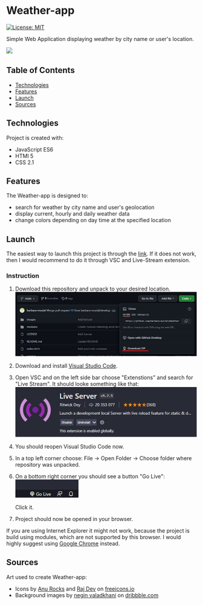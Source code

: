 # Weather-app

[![License: MIT](https://img.shields.io/badge/License-MIT-yellow.svg)](https://opensource.org/licenses/MIT)

Simple Web Application displaying weather by city name or user's location.

![](preview.gif)

## Table of Contents

- [Technologies](#technologies)
- [Features](#features)
- [Launch](#launch)
- [Sources](#sources)

## Technologies

Project is created with:

- JavaScript ES6
- HTMl 5
- CSS 2.1

## Features

The Weather-app is designed to:

- search for weather by city name and user's geolocation
- display current, hourly and daily weather data
- change colors depending on day time at the specified location

## Launch

The easiest way to launch this project is through the [link](https://barbara-musial.github.io/Weather-app/ "Weather-app").
If it does not work, then I would recommend to do it through VSC and Live-Stream extension.

### Instruction

1. Download this repository and unpack to your desired location.
   ![alt text](./images/readme/Zrzut%20ekranu%202022-04-06%20154832.jpg "Instruction: How to download repository")
2. Download and install [Visual Studio Code](https://code.visualstudio.com/Download "VSC download link").
3. Open VSC and on the left side bar choose "Extenstions" and search for "Live Stream". It should looke something like that:
   ![alt text](./images/readme/Zrzut%20ekranu%202022-04-06%20160913.jpg)
4. You should reopen Visual Studio Code now.
5. In a top left corner choose: File -> Open Folder -> Choose folder where repository was unpacked.
6. On a bottom right corner you should see a button "Go Live":
   ![alt text](./images/readme/Zrzut%20ekranu%202022-04-06%20163156.jpg)

   Click it.

7. Project should now be opened in your browser.

If you are using Internet Explorer it might not work, because the project is build using modules, which are not supported by this browser. I would highly suggest using [Google Chrome](https://www.google.pl/chrome/?brand=FKPE&gclid=CjwKCAjw9LSSBhBsEiwAKtf0n8HlQ0uNvyvBCIg2qgYBDoBYR6ACajO4wJ4J5MIGDrU6k5CQoSrw-BoCN5oQAvD_BwE&gclsrc=aw.ds) instead.

## Sources

Art used to create Weather-app:

- Icons by [Anu Rocks](https://freeicons.io/profile/730) and [Raj Dev](https://freeicons.io/profile/714) on [freeicons.io](https://freeicons.io/)
- Background images by [negin valadkhani](https://dribbble.com/shots/9294239-day-and-night) on [dribbble.com](https://dribbble.com/)
